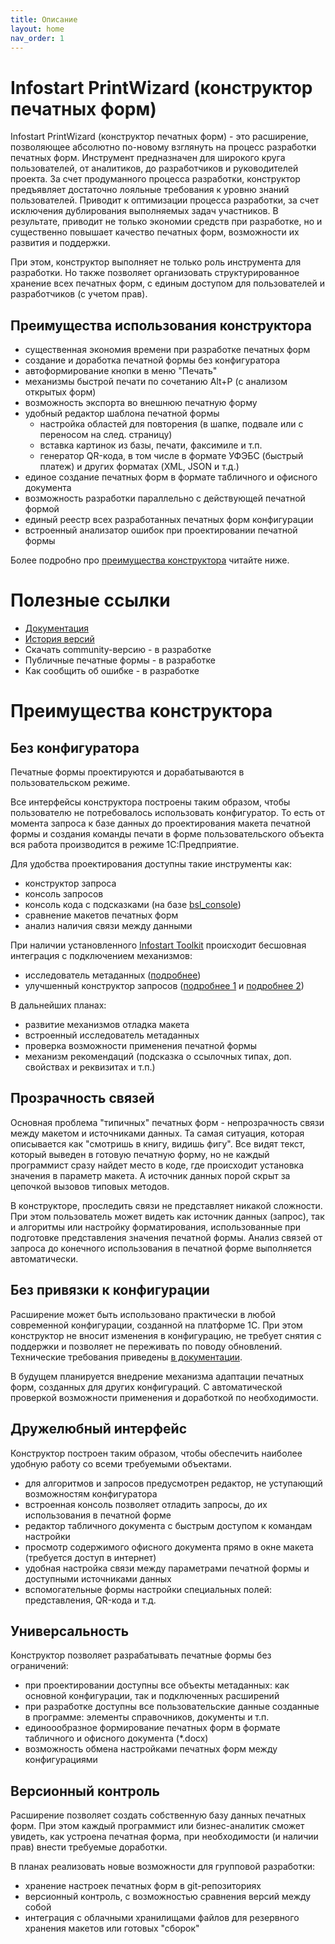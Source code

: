 ```yaml
---
title: Описание
layout: home
nav_order: 1
---
```


# Infostart PrintWizard (конструктор печатных форм)

Infostart PrintWizard (конструктор печатных форм) - это расширение, позволяющее абсолютно по-новому взглянуть на процесс разработки печатных форм. Инструмент предназначен для широкого круга пользователей, от аналитиков, до разработчиков и руководителей проекта. За счет продуманного процесса разработки, конструктор предъявляет достаточно лояльные требования к уровню знаний пользователей. Приводит к оптимизации процесса разработки, за счет исключения дублирования выполняемых задач участников. В результате, приводит не только экономии средств при разработке, но и существенно повышает качество печатных форм, возможности их развития и поддержки.

При этом, конструктор выполняет не только роль инструмента для разработки. Но также позволяет организовать структурированное хранение всех печатных форм, с единым доступом для пользователей и разработчиков (с учетом прав).

## Преимущества использования конструктора

* существенная экономия времени при разработке печатных форм
* создание и доработка печатной формы без конфигуратора
* автоформирование кнопки в меню "Печать"
* механизмы быстрой печати по сочетанию Alt+P (с анализом открытых форм)
* возможность экспорта во внешнюю печатную форму
* удобный редактор шаблона печатной формы
  * настройка областей для повторения (в шапке, подвале или с переносом на след. страницу)
  * вставка картинок из базы, печати, факсимиле и т.п.
  * генератор QR-кода, в том числе в формате УФЭБС (быстрый платеж) и других форматах (XML, JSON и т.д.)
* единое создание печатных форм в формате табличного и офисного документа
* возможность разработки параллельно с действующей печатной формой
* единый реестр всех разработанных печатных форм конфигурации
* встроенный анализатор ошибок при проектировании печатной формы

Более подробно про [преимущества конструктора](#преимущества-конструктора) читайте ниже.

# Полезные ссылки

* [Документация][3]
* [История версий][1]
* Скачать community-версию - в разработке
* Публичные печатные формы - в разработке
* Как сообщить об ошибке - в разработке

# Преимущества конструктора

## Без конфигуратора

Печатные формы проектируются и дорабатываются в пользовательском режиме. 

Все интерфейсы конструктора построены таким образом, чтобы пользователю не потребовалось использовать конфигуратор. То есть от момента запроса к базе данных до проектирования макета печатной формы и создания команды печати в форме пользовательского объекта вся работа производится в режиме 1С:Предприятие.

Для удобства проектирования доступны такие инструменты как:

* конструктор запроса
* консоль запросов
* консоль кода с подсказками (на базе [bsl_console][2])
* сравнение макетов печатных форм
* анализ наличия связи между данными

При наличии установленного [Infostart Toolkit][5] происходит бесшовная интеграция с подключением механизмов:
* исследователь метаданных ([подробнее][6])
* улучшенный конструктор запросов ([подробнее 1][7] и [подробнее 2][8])

В дальнейших планах:

* развитие механизмов отладка макета
* встроенный исследователь метаданных
* проверка возможности применения печатной формы
* механизм рекомендаций (подсказка о ссылочных типах, доп. свойствах и реквизитах и т.п.)

## Прозрачность связей

Основная проблема "типичных" печатных форм - непрозрачность связи между макетом и источниками данных. Та самая ситуация, которая описывается как "смотришь в книгу, видишь фигу". Все видят текст, который выведен в готовую печатную форму, но не каждый программист сразу найдет место в коде, где происходит установка значения в параметр макета. А источник данных порой скрыт за цепочкой вызовов типовых методов.

В конструкторе, проследить связи не представляет никакой сложности. При этом пользователь может видеть как источник данных (запрос), так и алгоритмы или настройку форматирования, использованные при подготовке представления значения печатной формы. Анализ связей от запроса до конечного использования в печатной форме выполняется автоматически.

## Без привязки к конфигурации

Расширение может быть использовано практически в любой современной конфигурации, созданной на платформе 1С. При этом конструктор не вносит изменения в конфигурацию, не требует снятия с поддержки и позволяет не переживать по поводу обновлений. Технические требования приведены [в документации][4].

В будущем планируется внедрение механизма адаптации печатных форм, созданных для других конфигураций. С автоматической проверкой возможности применения и доработкой по необходимости.

## Дружелюбный интерфейс

Конструктор построен таким образом, чтобы обеспечить наиболее удобную работу со всеми требуемыми объектами.
* для алгоритмов и запросов предусмотрен редактор, не уступающий возможностям конфигуратора
* встроенная консоль позволяет отладить запросы, до их использования в печатной форме
* редактор табличного документа с быстрым доступом к командам настройки
* просмотр содержимого офисного документа прямо в окне макета (требуется доступ в интернет)
* удобная настройка связи между параметрами печатной формы и доступными источниками данных
* вспомогательные формы настройки специальных полей: представления, QR-кода и т.д.

## Универсальность

Конструктор позволяет разрабатывать печатные формы без ограничений:
* при проектировании доступны все объекты метаданных: как основной конфигурации, так и подключенных расширений
* при разработке доступны все пользовательские данные созданные в программе: элементы справочников, документы и т.п.
* единоообразное формирование печатных форм в формате табличного и офисного документа (*.docx)
* возможность обмена настройками печатных форм между конфигурациями

## Версионный контроль

Расширение позволяет создать собственную базу данных печатных форм. При этом каждый программист или бизнес-аналитик сможет увидеть, как устроена печатная форма, при необходимости (и наличии прав) внести требуемые доработки.

В планах реализовать новые возможности для групповой разработки:

* хранение настроек печатных форм в git-репозиториях
* версионный контроль, с возможностью сравнения версий между собой
* интеграция с облачными хранилищами файлов для резервного хранения макетов или готовых "сборок"

[1]: ./docs/20_history.html
[2]: https://github.com/salexdv/bsl_console
[3]: ./docs/01_guide.html
[4]: ./docs/guide/ch_10_01.html
[5]: https://infostart.ru/marketplace/toolkit/
[6]: https://infostart.ru/1c/articles/1824139/
[7]: https://infostart.ru/1c/articles/1278855/
[8]: https://infostart.ru/1c/articles/1695523/